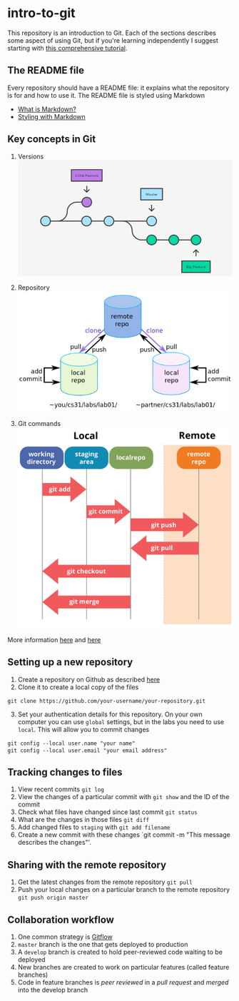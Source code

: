 # intro-to-git
This repository is an introduction to Git. Each of the sections describes some aspect of using Git, but if you're learning independently I suggest starting with [this comprehensive tutorial](https://product.hubspot.com/blog/git-and-github-tutorial-for-beginners).

## The README file
Every repository should have a README file: it explains what the repository is for and how to use it. The README file is styled using Markdown
* [What is Markdown?](https://en.wikipedia.org/wiki/Markdown)
* [Styling with Markdown](https://guides.github.com/features/mastering-markdown/)

## Key concepts in Git
1. Versions
![./diagrams/version_history.png](./diagrams/version_history.png)

2. Repository
![./diagrams/repos.png](./diagrams/repos.png)

3. Git commands
![./diagrams/basic_commands.png](./diagrams/basic_commands.png)

More information [here](https://franiglesias.github.io/git-key-concepts/) and [here](https://guides.github.com/introduction/git-handbook/)


## Setting up a new repository
1. Create a repository on Github as described [here](https://guides.github.com/activities/hello-world/#repository)
2. Clone it to create a local copy of the files
```
git clone https://github.com/your-username/your-repository.git
```
3. Set your authentication details for this repository. On your own computer you can use `global` settings, but in the labs you need to use `local`. This will allow you to commit changes 
```
git config --local user.name "your name"
git config --local user.email "your email address"
```

## Tracking changes to files
1. View recent commits `git log`
2. View the changes of a particular commit with `git show` and the ID of the commit
2. Check what files have changed since last commit `git status`
3. What are the changes in those files `git diff`
4. Add changed files to `staging` with `git add filename`
5. Create a new commit with these changes `git commit -m "This message describes the changes"'.

## Sharing with the remote repository
1. Get the latest changes from the remote repository `git pull`
2. Push your local changes on a particular branch to the remote repository `git push origin master`

## Collaboration workflow
1. One common strategy is [Gitflow](https://datasift.github.io/gitflow/IntroducingGitFlow.html)
2. `master` branch is the one that gets deployed to production
3. A `develop` branch is created to hold peer-reviewed code waiting to be deployed
4. New branches are created to work on particular features (called feature branches)
5. Code in feature branches is *peer reviewed* in a *pull request* and *merged* into the develop branch
